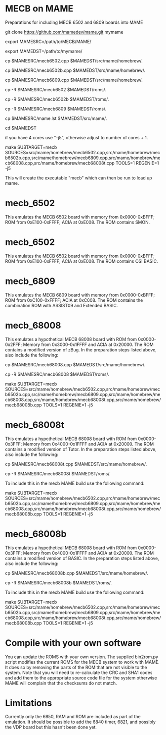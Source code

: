 # MECB on MAME

Preparations for including MECB 6502 and 6809 boards into MAME

git clone https://github.com/mamedev/mame.git mymame

export MAMESRC=/path/to/MECB/MAME/

export MAMEDST=/path/to/mymame/

cp $MAMESRC/mecb6502.cpp $MAMEDST/src/mame/homebrew/.

cp $MAMESRC/mecb6502b.cpp $MAMEDST/src/mame/homebrew/.

cp $MAMESRC/mecb6809.cpp $MAMEDST/src/mame/homebrew/.

cp -R $MAMESRC/mecb6502 $MAMEDST/roms/.

cp -R $MAMESRC/mecb6502b $MAMEDST/roms/.

cp -R $MAMESRC/mecb6809 $MAMEDST/roms/.

cp $MAMESRC/mame.lst $MAMEDST/src/mame/.

cd $MAMEDST

if you have 4 cores use "-j5", otherwise adjust to number of cores + 1.

make SUBTARGET=mecb SOURCES=src/mame/homebrew/mecb6502.cpp,src/mame/homebrew/mecb6502b.cpp,src/mame/homebrew/mecb6809.cpp,src/mame/homebrew/mecb68008.cpp,src/mame/homebrew/mecb68008t.cpp TOOLS=1 REGENIE=1 -j5

This will create the executable "mecb" which can then be run to load up mame.
# mecb_6502
This emulates the MECB 6502 board with memory from 0x0000-0xBFFF; ROM from 0xE100-0xFFFF; ACIA at 0xE008. The ROM contains SMON.

# mecb_6502
This emulates the MECB 6502 board with memory from 0x0000-0xBFFF; ROM from 0xE100-0xFFFF; ACIA at 0xE008. The ROM contains OSI BASIC.

# mecb_6809
This emulates the MECB 6809 board with memory from 0x0000-0xBFFF; ROM from 0xC100-0xFFFF; ACIA at 0xC008. The ROM contains the combination ROM with ASSIST09 and Extended BASIC.

# mecb_68008
This emulates a hypothetical MECB 68008 board with ROM from 0x0000-0x2FFF; Memory from 0x3000-0x1FFFF and ACIA at 0x20000. The ROM contains a modified version of zBug. In the preparation steps listed above, also include the following:

cp $MAMESRC/mecb68008.cpp $MAMEDST/src/mame/homebrew/.

cp -R $MAMESRC/mecb68008 $MAMEDST/roms/.

make SUBTARGET=mecb SOURCES=src/mame/homebrew/mecb6502.cpp,src/mame/homebrew/mecb6502b.cpp,src/mame/homebrew/mecb6809.cpp,src/mame/homebrew/mecb68008.cpp,src/mame/homebrew/mecb68008t.cpp,src/mame/homebrew/mecb68008b.cpp TOOLS=1 REGENIE=1 -j5

# mecb_68008t
This emulates a hypothetical MECB 68008 board with ROM from 0x0000-0x3FFF; Memory from 0x4000-0x1FFFF and ACIA at 0x20000. The ROM contains a modified version of Tutor. In the preparation steps listed above, also include the following:

cp $MAMESRC/mecb68008t.cpp $MAMEDST/src/mame/homebrew/.

cp -R $MAMESRC/mecb68008t $MAMEDST/roms/.

To include this in the mecb MAME build use the following command:

make SUBTARGET=mecb SOURCES=src/mame/homebrew/mecb6502.cpp,src/mame/homebrew/mecb6502b.cpp,src/mame/homebrew/mecb6809.cpp,src/mame/homebrew/mecb68008.cpp,src/mame/homebrew/mecb68008t.cpp,src/mame/homebrew/mecb68008b.cpp TOOLS=1 REGENIE=1 -j5

# mecb_68008b
This emulates a hypothetical MECB 68008 board with ROM from 0x0000-0x3FFF; Memory from 0x4000-0x1FFFF and ACIA at 0x20000. The ROM contains a modified version of BASIC. In the preparation steps listed above, also include the following:

cp $MAMESRC/mecb68008b.cpp $MAMEDST/src/mame/homebrew/.

cp -R $MAMESRC/mecb68008b $MAMEDST/roms/.

To include this in the mecb MAME build use the following command:

make SUBTARGET=mecb SOURCES=src/mame/homebrew/mecb6502.cpp,src/mame/homebrew/mecb6502b.cpp,src/mame/homebrew/mecb6809.cpp,src/mame/homebrew/mecb68008.cpp,src/mame/homebrew/mecb68008t.cpp,src/mame/homebrew/mecb68008b.cpp TOOLS=1 REGENIE=1 -j5

# Compile with your own software
You can update the ROMS with your own version. The supplied bin2rom.py script modifies the current ROMS for the MECB system to work with MAME. It does so by removing the parts of the ROM that are not visible to the system. Note that you will need to re-calculate the CRC and SHA1 codes and add them to the appropriate source code file for the system otherwise MAME will complain that the checksums do not match.

# Limitations

Currently only the 6850, RAM and ROM are included as part of the emulation. It should be possible to add the 6840 timer, 6821, and possibly the VDP board but this hasn't been done yet.